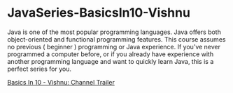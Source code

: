 # JavaSeries-BasicsIn10-Vishnu
Java is one of the most popular programming languages. Java offers both object-oriented and functional programming features. This course assumes no previous ( beginner ) programming or Java experience. If you’ve never programmed a computer before, or if you already have experience with another programming language and want to quickly learn Java, this is a perfect series for you.

[Basics In 10 - Vishnu: Channel Trailer](https://www.youtube.com/watch?v=tR6j-qrwdho&t=17s)
